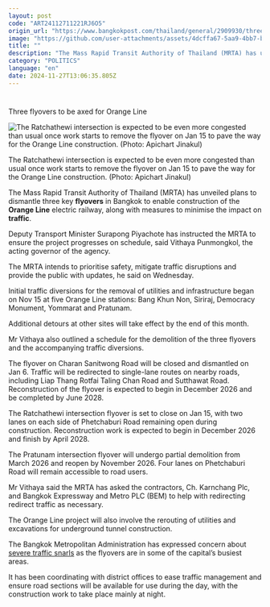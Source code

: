 ```yaml
---
layout: post
code: "ART24112711221RJ6O5"
origin_url: "https://www.bangkokpost.com/thailand/general/2909930/three-flyovers-to-be-axed-for-orange-line"
image: "https://github.com/user-attachments/assets/4dcffa67-5aa9-4bb7-b768-d4fd2d4f3395"
title: ""
description: "The Mass Rapid Transit Authority of Thailand (MRTA) has unveiled plans to dismantle three key  flyovers  in Bangkok to enable construction of the  Orange Line  electric railway, along with measures to minimise the impact on  traffic ."
category: "POLITICS"
language: "en"
date: 2024-11-27T13:06:35.805Z
---
```


# 

Three flyovers to be axed for Orange Line

![The Ratchathewi intersection is expected to be even more congested than usual once work starts to remove the flyover on Jan 15 to pave the way for the Orange Line construction. (Photo: Apichart Jinakul)](https://github.com/user-attachments/assets/fcd51c2b-7592-42d6-b7ce-4298c90fe326)

The Ratchathewi intersection is expected to be even more congested than usual once work starts to remove the flyover on Jan 15 to pave the way for the Orange Line construction. (Photo: Apichart Jinakul)

The Mass Rapid Transit Authority of Thailand (MRTA) has unveiled plans to dismantle three key **flyovers** in Bangkok to enable construction of the **Orange Line** electric railway, along with measures to minimise the impact on **traffic**.

Deputy Transport Minister Surapong Piyachote has instructed the MRTA to ensure the project progresses on schedule, said Vithaya Punmongkol, the acting governor of the agency.

The MRTA intends to prioritise safety, mitigate traffic disruptions and provide the public with updates, he said on Wednesday.

Initial traffic diversions for the removal of utilities and infrastructure began on Nov 15 at five Orange Line stations: Bang Khun Non, Siriraj, Democracy Monument, Yommarat and Pratunam.

Additional detours at other sites will take effect by the end of this month.

Mr Vithaya also outlined a schedule for the demolition of the three flyovers and the accompanying traffic diversions.

The flyover on Charan Sanitwong Road will be closed and dismantled on Jan 6. Traffic will be redirected to single-lane routes on nearby roads, including Liap Thang Rotfai Taling Chan Road and Sutthawat Road. Reconstruction of the flyover is expected to begin in December 2026 and be completed by June 2028.

The Ratchathewi intersection flyover is set to close on Jan 15, with two lanes on each side of Phetchaburi Road remaining open during construction. Reconstruction work is expected to begin in December 2026 and finish by April 2028.

The Pratunam intersection flyover will undergo partial demolition from March 2026 and reopen by November 2026. Four lanes on Phetchaburi Road will remain accessible to road users.

Mr Vithaya said the MRTA has asked the contractors, Ch. Karnchang Plc, and Bangkok Expressway and Metro PLC (BEM) to help with redirecting redirect traffic as necessary.

The Orange Line project will also involve the rerouting of utilities and excavations for underground tunnel construction.

The Bangkok Metropolitan Administration has expressed concern about [severe traffic snarls](https://www.bangkokpost.com/thailand/general/2901872/bangkok-traffic-alert-as-construction-starts) as the flyovers are in some of the capital’s busiest areas. 

It has been coordinating with district offices to ease traffic management and ensure road sections will be available for use during the day, with the construction work to take place mainly at night.